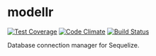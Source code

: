 # modellr
[![Test Coverage](https://codeclimate.com/github/aichholzer/modellr/badges/coverage.svg)](https://codeclimate.com/github/aichholzer/modellr/coverage)
[![Code Climate](https://codeclimate.com/github/aichholzer/modellr/badges/gpa.svg)](https://codeclimate.com/github/aichholzer/modellr)
[![Build Status](https://travis-ci.org/aichholzer/modellr.svg?branch=master)](https://travis-ci.org/aichholzer/modellr)

Database connection manager for Sequelize.
